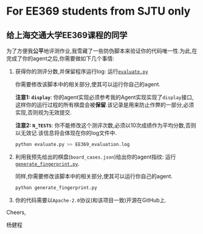 # For EE369 students from SJTU only
## 给上海交通大学EE369课程的同学
为了方便我**公平**地评测作业,我雪藏了一些防伪脚本来验证你的代码唯一性.为此,在完成了你的agent之后,你需要做如下几个事情:

1. 获得你的测评分数,并保留程序运行log: 运行[`evaluate.py`](evaluate.py)

    你需要修改该脚本中的相关部分,使其可以运行你自己的agent.

    **注意1: `display`**: 你的agent实现必须参考我的Agent实现实现了`display`接口,这样你的运行过程的所有棋盘会被**保留**.该记录是用来防止作弊的一部分,必须实现,否则视为无效提交.

    **注意2: `N_TESTS`**: 你不能修改这个测评次数,必须以10次成绩作为平均分数,否则以无效记.该信息将会体现在你的log文件中.

    ```bash
    python evaluate.py >> EE369_evaluation.log
    ```

2. 利用我预先给出的棋盘(`board_cases.json`)给出你的agent指纹: 运行[`generate_fingerprint.py`](generate_fingerprint.py).
    
    同样,你需要修改该脚本中的相关部分,使其可以运行你自己的agent.
    ```bash
    python generate_fingerprint.py
    ```

3. 你的代码需要以`Apache-2.0`协议(和该项目一致)开源在GitHub上.

Cheers,

杨健程

